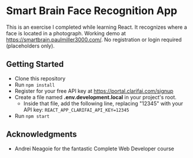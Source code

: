 # Smart Brain Face Recognition App
This is an exercise I completed while learning React. It recognizes where a face is located in a photograph. Working demo at https://smartbrain.paulmiller3000.com/. No registration or login required (placeholders only).

## Getting Started

* Clone this repository
* Run `npm install`
* Register for your free API key at https://portal.clarifai.com/signup
* Create a file named __.env.development.local__ in your project's root.
	* Inside that file, add the following line, replacing "12345" with your API key:
		`REACT_APP_CLARIFAI_API_KEY=12345`
* Run `npm start`

## Acknowledgments

* Andrei Neagoie for the fantastic Complete Web Developer course